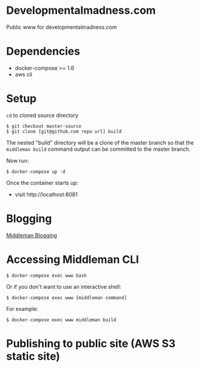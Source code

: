 # Developmentalmadness.com

Public www for developmentalmadness.com

# Dependencies

- docker-compose >= 1.6
- aws cli

# Setup

`cd` to cloned source directory

    $ git checkout master-source
    $ git clone [git@github.com repo url] build

The nested "build" directory will be a clone of the master branch so that the `middleman build` command output can be committed to the master branch.

Now run:

    $ docker-compose up -d

Once the container starts up:

 * visit http://localhost:8081

# Blogging

[Middleman Blogging](https://middlemanapp.com/basics/blogging/)

# Accessing Middleman CLI

    $ docker-compose exec www bash

Or if you don't want to use an interactive shell:

    $ docker-compose exec www [middleman command]

For example:

    $ docker-compose exec www middleman build

# Publishing to public site (AWS S3 static site)


